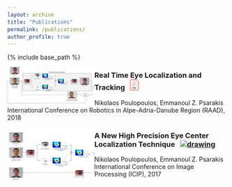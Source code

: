 ```yaml
---
layout: archive
title: "Publications"
permalink: /publications/
author_profile: true
---
```


{% include base_path %}

<img align="left" src="/images/RAAD.png" alt="drawing" width="200"> <h3> Real Time Eye Localization and Tracking  &nbsp; <a href="http://npoul.github.io/files/RAAD2018.pdf"> <img src="/images/pdf.jpg" alt="drawing" width="20"/> </a> </h3>
Nikolaos Poulopoulos, Emmanoul Z. Psarakis
<br /> International Conference on Robotics in Alpe-Adria-Danube Region (RAAD), 2018

<img align="left" src="/images/ICIP.png" alt="drawing" width="200"> <h3> A New High Precision Eye Center Localization Technique  &nbsp; <a href="http://npoul.github.io/files/ICIP2018.pdf"> <img src="/images/pdf-icon_3.jpg" alt="drawing" width="20"/> </a> </h3>
Nikolaos Poulopoulos, Emmanoul Z. Psarakis
<br /> International Conference on Image Processing (ICIP), 2017
